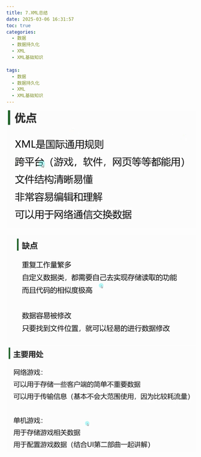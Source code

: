 ```yaml
---
title: 7.XML总结
date: 2025-03-06 16:31:57
toc: true
categories:
  - 数据
  - 数据持久化
  - XML
  - XML基础知识

tags:
  - 数据
  - 数据持久化
  - XML
  - XML基础知识
---
```

![](7.XML总结/file-20250306163202847.png)

![](7.XML总结/file-20250306163224731.png)
![](7.XML总结/file-20250306163231778.png)



